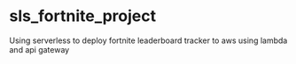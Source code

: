 # sls_fortnite_project
Using serverless to deploy fortnite leaderboard tracker to aws using lambda and api gateway
